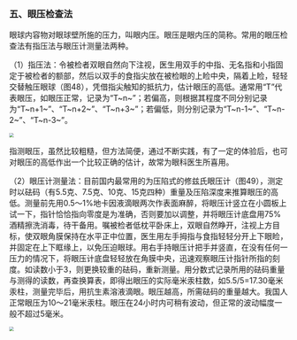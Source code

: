 ### 五、眼压检查法

眼球内容物对眼球壁所施的压力，叫眼内压。眼压是眼内压的简称。常用的眼压检查法有指压法与眼压计测量法两种。

（1）指压法：令被检者双眼自然向下注视，医生用双手的中指、无名指和小指固定于被检者的额部，然后以双手的食指尖放在被检眼的上睑中央，隔着上睑，轻轻交替触压眼球（图48），凭借指尖触知的抵抗力，估计眼压的高低。通常用“T”代表眼压，如眼压正常，记录为“T~n~”；若偏高，则根据其程度不同分别记录为“T~n+1~”、“T~n+2~”、“T~n+3~”；若偏低，则分别记录为“T~n-1~”、“T~n-2~”、“T~n-3~”。

<img src="./img/48.jpg" style="zoom:50%;" />

指测眼压，虽然比较粗糙，但方法简便，通过不断实践，有了一定的体验后，也可对眼压的高低作出一个比较正确的估计，故常为眼科医生所喜用。

（2）眼压计测量法：目前国内最常用的为压陷式的修兹氏眼压计（图49），测定时以砝码（有5.5克、7.5克、10克、15克四种）重量及压陷深度来推算眼压的高低。测量前先用0.5〜1%地卡因液滴眼两次作表面麻醉，将眼压计竖立在小圆板上试一下，指针恰恰指向零度是为准确，否则要加以调整，并将眼压计底盘用75%酒精擦洗消毒，待干备用。嘱被检者低枕平卧床上，双眼自然睁开，注视上方目标，使双眼角膜保持在水平正中位置，医生用左手拇指与食指轻轻分开上下眼睑，并固定在上下眶缘上，以免压迫眼球。用右手持眼压计把手并竖直，在没有任何一压力的情况下，将眼压计底盘轻轻放在角膜中央，迅速观察眼压计指针所指的刻度。如读数小于3，则更换较重的砝码，重新测量。用分数式记录所用的砝码重量与测得的读数，再查换算表，即得出眼压的实际毫米汞柱数，如5.5/5=17.30毫米汞柱，测量完毕后，用抗生素溶液滴眼。眼压越高，所需砝码的重量越大。我国人正常眼压为10〜21毫米汞柱。眼压在24小时内可稍有波动，但正常的波动幅度一般不超过5毫米。

<img src="./img/49.jpg" style="zoom:50%;" />
